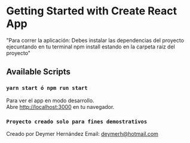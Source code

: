 # Getting Started with Create React App

"Para correr la aplicación: Debes instalar las dependencias del proyecto ejecuntando en tu terminal npm install estando en la carpeta raiz del proyecto"

## Available Scripts

### `yarn start ó npm run start`

Para ver el app en modo desarrollo.\
Abre [http://localhost:3000](http://localhost:3000) en tu navegador.

### `Proyecto creado solo para fines demostrativos`

Creado por Deymer Hernández
Email: deymerh@hotmail.com
